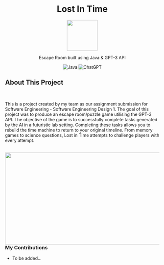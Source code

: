 <div align="center">
  <h1 align="center">Lost In Time</h3>
    <img src="https://github.com/user-attachments/assets/e53b7f0e-4d65-46d4-bdcc-490bc560d3b5" width="100" height="100">
  <p align="center">
    Escape Room built using Java & GPT-3 API
  </p>

  ![Java](https://img.shields.io/badge/java-%23ED8B00.svg?style=for-the-badge&logo=openjdk&logoColor=white)
  ![ChatGPT](https://img.shields.io/badge/chatGPT-74aa9c?style=for-the-badge&logo=openai&logoColor=white)

</div>

## About This Project

<br>

This is a project created by my team as our assignment submission for Software Engineering - Software Engineering Design 1.
The goal of this project was to produce an escape room/puzzle game utilising the GPT-3 API. The objective of the game is to
successfully complete tasks generated by the AI in a futuristic lab setting. Completing these tasks allows you to rebuild
the time machine to return to your original timeline. From memory games to science questions, Lost in Time attempts to
challenge players with every attempt.

<br>

<img src="https://github.com/user-attachments/assets/3dc2d8c8-e40c-47d9-bc6f-68971edd1fdc" width="550" height="300" align="right">

### My Contributions
* To be added...

<br>
